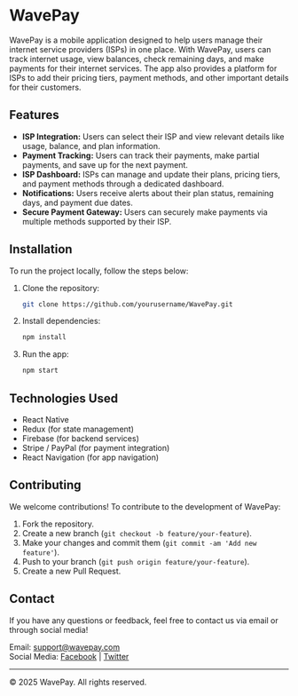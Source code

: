 # WavePay

WavePay is a mobile application designed to help users manage their internet service providers (ISPs) in one place. With WavePay, users can track internet usage, view balances, check remaining days, and make payments for their internet services. The app also provides a platform for ISPs to add their pricing tiers, payment methods, and other important details for their customers.

## Features

- **ISP Integration:** Users can select their ISP and view relevant details like usage, balance, and plan information.
- **Payment Tracking:** Users can track their payments, make partial payments, and save up for the next payment.
- **ISP Dashboard:** ISPs can manage and update their plans, pricing tiers, and payment methods through a dedicated dashboard.
- **Notifications:** Users receive alerts about their plan status, remaining days, and payment due dates.
- **Secure Payment Gateway:** Users can securely make payments via multiple methods supported by their ISP.
  
## Installation

To run the project locally, follow the steps below:

1. Clone the repository:
    ```bash
    git clone https://github.com/yourusername/WavePay.git
    ```
2. Install dependencies:
    ```bash
    npm install
    ```
3. Run the app:
    ```bash
    npm start
    ```

## Technologies Used

- React Native
- Redux (for state management)
- Firebase (for backend services)
- Stripe / PayPal (for payment integration)
- React Navigation (for app navigation)

## Contributing

We welcome contributions! To contribute to the development of WavePay:

1. Fork the repository.
2. Create a new branch (`git checkout -b feature/your-feature`).
3. Make your changes and commit them (`git commit -am 'Add new feature'`).
4. Push to your branch (`git push origin feature/your-feature`).
5. Create a new Pull Request.

## Contact

If you have any questions or feedback, feel free to contact us via email or through social media!

Email: support@wavepay.com  
Social Media: [Facebook](https://facebook.com/wavepay) | [Twitter](https://twitter.com/wavepay)

---

© 2025 WavePay. All rights reserved.
